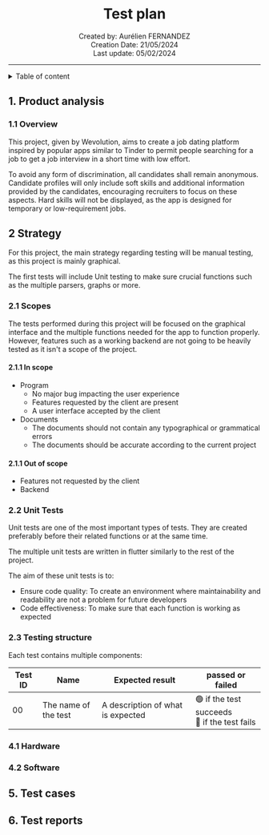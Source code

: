 
<h1 align="center"> Test plan </h1>

<p align="center"> 
Created by: Aurélien FERNANDEZ <br> Creation Date: 21/05/2024 <br> Last update: 05/02/2024
</p>

___

<details>

<summary>Table of content</summary>

- [1. Product analysis](#1-product-analysis)
  - [1.1 Overview](#11-overview)
- [2 Strategy](#2-strategy)
  - [2.1 Scopes](#21-scopes)
    - [2.1.1 In scope](#211-in-scope)
    - [2.1.1 Out of scope](#211-out-of-scope)
  - [2.2 Unit Tests](#22-unit-tests)
  - [2.3 Testing structure](#23-testing-structure)
  - [4.1 Hardware](#41-hardware)
  - [4.2 Software](#42-software)
- [5. Test cases](#5-test-cases)
- [6. Test reports](#6-test-reports)


</details>

## 1. Product analysis

### 1.1 Overview


This project, given by Wevolution, aims to create a job dating platform inspired by popular apps similar to Tinder to permit people searching for a job to get a job interview in a short time with low effort. 

To avoid any form of discrimination, all candidates shall remain anonymous. Candidate profiles will only include soft skills and additional information provided by the candidates, encouraging recruiters to focus on these aspects. Hard skills will not be displayed, as the app is designed for temporary or low-requirement jobs.

## 2 Strategy

For this project, the main strategy regarding testing will be manual testing, as this project is mainly graphical. 

The first tests will include Unit testing to make sure crucial functions such as the multiple parsers, graphs or more. 

### 2.1 Scopes 

The tests performed during this project will be focused on the graphical interface and the multiple functions needed for the app to function properly. However, features such as a working backend are not going to be heavily tested as it isn't a scope of the project.

#### 2.1.1 In scope

- Program
  - No major bug impacting the user experience
  - Features requested by the client are present
  - A user interface accepted by the client
- Documents
  - The documents should not contain any typographical or grammatical errors
  - The documents should be accurate according to the current project

#### 2.1.1 Out of scope

- Features not requested by the client
- Backend

### 2.2 Unit Tests

Unit tests are one of the most important types of tests. They are created preferably before their related functions or at the same time. 

The multiple unit tests are written in flutter similarly to the rest of the project.

The aim of these unit tests is to:
 - Ensure code quality: To create an environment where maintainability and readability are not a problem for future developers
 - Code effectiveness: To make sure that each function is working as expected

### 2.3 Testing structure

Each test contains multiple components:

| Test ID | Name                 | Expected result                   | passed or failed                                |
| ------- | -------------------- | --------------------------------- | ----------------------------------------------- |
| 00      | The name of the test | A description of what is expected | 🟢 if the test succeeds <br> 🔴 if the test fails |

### 4.1 Hardware

### 4.2 Software

## 5. Test cases

## 6. Test reports


